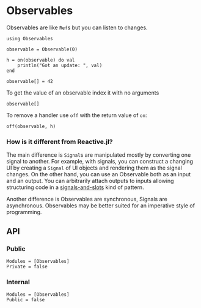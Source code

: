 # Observables

Observables are like `Ref`s but you can listen to changes.

```@repl manual
using Observables

observable = Observable(0)

h = on(observable) do val
    println("Got an update: ", val)
end

observable[] = 42
```

To get the value of an observable index it with no arguments
```@repl manual
observable[]
```

To remove a handler use `off` with the return value of `on`:

```@repl manual
off(observable, h)
```

### How is it different from Reactive.jl?

The main difference is `Signal`s are manipulated mostly by converting one signal to another. For example, with signals, you can construct a changing UI by creating a `Signal` of UI objects and rendering them as the signal changes. On the other hand, you can use an Observable both as an input and an output. You can arbitrarily attach outputs to inputs allowing structuring code in a [signals-and-slots](http://doc.qt.io/qt-4.8/signalsandslots.html) kind of pattern.

Another difference is Observables are synchronous, Signals are asynchronous. Observables may be better suited for an imperative style of programming.

## API

### Public

```@autodocs
Modules = [Observables]
Private = false
```

### Internal

```@autodocs
Modules = [Observables]
Public = false
```